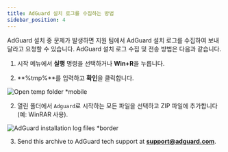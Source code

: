 ```yaml
---
title: AdGuard 설치 로그를 수집하는 방법
sidebar_position: 4
---
```


AdGuard 설치 중 문제가 발생하면 지원 팀에서 AdGuard 설치 로그를 수집하여 보내달라고 요청할 수 있습니다. AdGuard 설치 로그 수집 및 전송 방법은 다음과 같습니다.

1. 시작 메뉴에서 **실행** 명령을 선택하거나 **Win+R**을 누릅니다.

2. **%tmp%**를 입력하고 **확인**을 클릭합니다.

![Open temp folder *mobile](https://cdn.adtidy.org/content/kb/ad_blocker/windows/solving-problems/install-logs-1.png)

2. 열린 폴더에서 `Adguard`로 시작하는 모든 파일을 선택하고 ZIP 파일에 추가합니다 (예: WinRAR 사용).

![AdGuard installation log files *border](https://cdn.adtidy.org/content/kb/ad_blocker/windows/solving-problems/install-logs-2.png)

3. Send this archive to AdGuard tech support at **support@adguard.com**.
